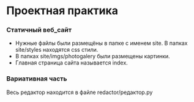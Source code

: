 # Проектная практика

### Статичный веб_сайт
- Нужные файлы были размещёны в папке с именем site. В папках site/styles находятся css стили.
- В папках site/imgs/photogalery были размещены картинки.
- Главная страница сайта называется index.

### Вариативная часть
Весь редактор находится в файле redactor/редактор.py
